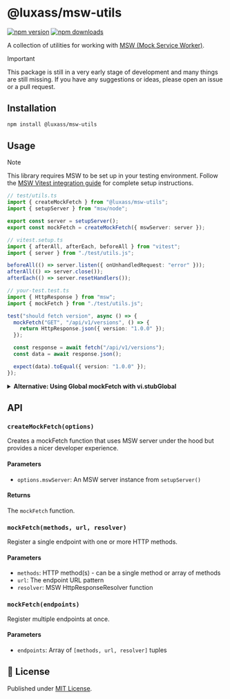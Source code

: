 # @luxass/msw-utils

[![npm version][npm-version-src]][npm-version-href]
[![npm downloads][npm-downloads-src]][npm-downloads-href]

A collection of utilities for working with [MSW (Mock Service Worker)](https://mswjs.io/).

> [!IMPORTANT]
> This package is still in a very early stage of development and many things are still missing. If you have any suggestions or ideas, please open an issue or a pull request.

## Installation

```bash
npm install @luxass/msw-utils
```

## Usage

> [!NOTE]
> This library requires MSW to be set up in your testing environment. Follow the [MSW Vitest integration guide](https://mswjs.io/docs/integrations/vitest) for complete setup instructions.

```ts
// test/utils.ts
import { createMockFetch } from "@luxass/msw-utils";
import { setupServer } from "msw/node";

export const server = setupServer();
export const mockFetch = createMockFetch({ mswServer: server });
```

```ts
// vitest.setup.ts
import { afterAll, afterEach, beforeAll } from "vitest";
import { server } from "./test/utils.js";

beforeAll(() => server.listen({ onUnhandledRequest: "error" }));
afterAll(() => server.close());
afterEach(() => server.resetHandlers());
```

```ts
// your-test.test.ts
import { HttpResponse } from "msw";
import { mockFetch } from "./test/utils.js";

test("should fetch version", async () => {
  mockFetch("GET", "/api/v1/versions", () => {
    return HttpResponse.json({ version: "1.0.0" });
  });

  const response = await fetch("/api/v1/versions");
  const data = await response.json();

  expect(data).toEqual({ version: "1.0.0" });
});
```

<details>
<summary><strong>Alternative: Using Global mockFetch with vi.stubGlobal</strong></summary>

If you prefer to avoid importing `mockFetch` in every test file, you can make it globally available:

```ts
// test/utils.ts
import { createMockFetch } from "@luxass/msw-utils";
import { setupServer } from "msw/node";

export const server = setupServer();
export const mockFetch = createMockFetch({ mswServer: server });
```

```ts
// vitest.setup.ts
import { afterAll, afterEach, beforeAll, vi } from "vitest";
import { mockFetch, server } from "./test/utils.js";

vi.stubGlobal("mockFetch", mockFetch);

beforeAll(() => server.listen({ onUnhandledRequest: "error" }));
afterAll(() => server.close());
afterEach(() => server.resetHandlers());
```

```ts
// your-test.test.ts
import { HttpResponse } from "msw";

// mockFetch is available globally via vi.stubGlobal
test("should fetch version", async () => {
  mockFetch("GET", "/api/v1/versions", () => {
    return HttpResponse.json({ version: "1.0.0" });
  });

  const response = await fetch("/api/v1/versions");
  const data = await response.json();

  expect(data).toEqual({ version: "1.0.0" });
});
```

</details>

## API

### `createMockFetch(options)`

Creates a mockFetch function that uses MSW server under the hood but provides a nicer developer experience.

#### Parameters

- `options.mswServer`: An MSW server instance from `setupServer()`

#### Returns

The `mockFetch` function.

### `mockFetch(methods, url, resolver)`

Register a single endpoint with one or more HTTP methods.

#### Parameters

- `methods`: HTTP method(s) - can be a single method or array of methods
- `url`: The endpoint URL pattern
- `resolver`: MSW HttpResponseResolver function

### `mockFetch(endpoints)`

Register multiple endpoints at once.

#### Parameters

- `endpoints`: Array of `[methods, url, resolver]` tuples

## 📄 License

Published under [MIT License](./LICENSE).

<!-- Badges -->

[npm-version-src]: https://img.shields.io/npm/v/@luxass/msw-utils?style=flat&colorA=18181B&colorB=4169E1
[npm-version-href]: https://npmjs.com/package/@luxass/msw-utils
[npm-downloads-src]: https://img.shields.io/npm/dm/@luxass/msw-utils?style=flat&colorA=18181B&colorB=4169E1
[npm-downloads-href]: https://npmjs.com/package/@luxass/msw-utils
